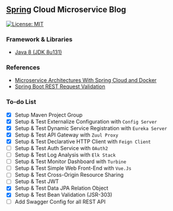 ## [Spring](https://spring.io/) Cloud Microservice Blog
[![License: MIT](https://img.shields.io/badge/License-MIT-blue.svg)](/LICENSE)

### Framework & Libraries
- [Java 8 (JDK 8u131)](http://www.oracle.com/technetwork/java/javase/downloads/jdk8-downloads-2133151.html)


### References
- [Microservice Architectures With Spring Cloud and Docker](https://dzone.com/articles/microservice-architecture-with-spring-cloud-and-do)
- [Spring Boot REST Request Validation](https://lmonkiewicz.com/programming/get-noticed-2017/spring-boot-rest-request-validation/)


### To-do List
- [x] Setup Maven Project Group
- [x] Setup & Test Externalize Configuration with `Config Server`
- [x] Setup & Test Dynamic Service Registration with `Eureka Server`
- [x] Setup & Test API Gateway with `Zuul Proxy`
- [X] Setup & Test Declarative HTTP Client with `Feign Client`
- [ ] Setup & Test Auth Service with `OAuth2`
- [ ] Setup & Test Log Analysis with `Elk Stack`
- [ ] Setup & Test Monitor Dashboard with `Turbine`
- [ ] Setup & Test Simple Web Front-End with `Vue.Js`
- [ ] Setup & Test Cross-Origin Resource Sharing
- [ ] Setup & Test JWT
- [x] Setup & Test Data JPA Relation Object
- [x] Setup & Test Bean Validation (JSR-303)
- [ ] Add Swagger Config for all REST API
